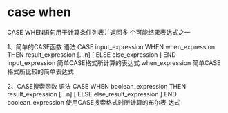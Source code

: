 # case when
CASE WHEN语句用于计算条件列表并返回多
个可能结果表达式之一

1、简单的CASE函数
语法 CASE input_expression
           WHEN when_expression THEN result_expression
         […n]
    	[
	     ELSE else_expression
	     ]
	     END
input_expression 简单CASE格式所计算的表达式
when_expression 简单CASE格式所比较的简单表达式

2、CASE搜索函数
语法 CASE
           WHEN boolean_expression THEN result_expression
         […n]
    	[
	     ELSE else_result_expression
	     ]
	     END
boolean_expression 使用CASE搜索格式时所计算的布尔表
达式
